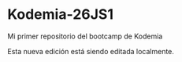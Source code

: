 # Kodemia-26JS1
Mi primer repositorio del bootcamp de Kodemia

Esta nueva edición está siendo editada localmente.
